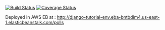 [![Build Status](https://app.travis-ci.com/ramanarayanan-98/swe1-app.svg?branch=main)](https://app.travis-ci.com/ramanarayanan-98/swe1-app)
[![Coverage Status](https://coveralls.io/repos/github/ramanarayanan-98/swe1-app/badge.svg)](https://coveralls.io/github/ramanarayanan-98/swe1-app)

Deployed in AWS EB at : http://django-tutorial-env.eba-bntbdim4.us-east-1.elasticbeanstalk.com/polls